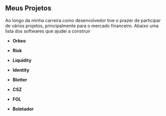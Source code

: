## Meus Projetos

Ao longo da minha carreira como desenvolvedor tive o prazer de participar de vários projetos, principalmente para o mercado financeiro.
Abaixo uma lista dos softwares que ajudei a construir


* **Orkeo**

* **Risk**

* **Liquidity**

* **Identity**

* **Blotter**

* **CSZ**

* **FOL**

* **Boletador**

